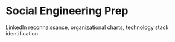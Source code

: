 # Social Engineering Prep

LinkedIn reconnaissance, organizational charts, technology stack identification
